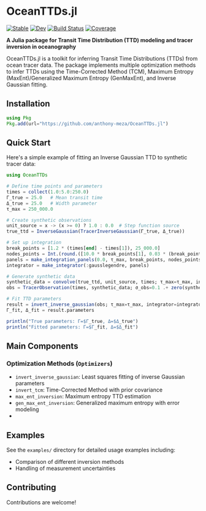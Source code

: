 # OceanTTDs.jl

[![Stable](https://img.shields.io/badge/docs-stable-blue.svg)](https://anthony-meza.github.io/OceanTTDs.jl/stable/)
[![Dev](https://img.shields.io/badge/docs-dev-blue.svg)](https://anthony-meza.github.io/OceanTTDs.jl/dev/)
[![Build Status](https://github.com/anthony-meza/OceanTTDs.jl/actions/workflows/CI.yml/badge.svg?branch=main)](https://github.com/anthony-meza/OceanTTDs.jl/actions/workflows/CI.yml?query=branch%3Amain)
[![Coverage](https://codecov.io/gh/anthony-meza/OceanTTDs.jl/branch/main/graph/badge.svg)](https://codecov.io/gh/anthony-meza/OceanTTDs.jl)

**A Julia package for Transit Time Distribution (TTD) modeling and tracer inversion in oceanography**

OceanTTDs.jl is a toolkit for inferring Transit Time Distributions (TTDs) from ocean tracer data. The package implements multiple optimization methods to infer TTDs using the Time-Corrected Method (TCM), Maximum Entropy (MaxEnt)/Generalized Maximum Entropy (GenMaxEnt), and Inverse Gaussian fitting.

## Installation

```julia
using Pkg
Pkg.add(url="https://github.com/anthony-meza/OceanTTDs.jl")
```

## Quick Start

Here's a simple example of fitting an Inverse Gaussian TTD to synthetic tracer data:

```julia
using OceanTTDs

# Define time points and parameters
times = collect(1.0:5.0:250.0)
Γ_true = 25.0   # Mean transit time
Δ_true = 25.0   # Width parameter
τ_max = 250_000.0

# Create synthetic observations
unit_source = x -> (x >= 0) ? 1.0 : 0.0  # Step function source
true_ttd = InverseGaussian(TracerInverseGaussian(Γ_true, Δ_true))

# Set up integration
break_points = [1.2 * (times[end] - times[1]), 25_000.0]
nodes_points = Int.(round.([10.0 * break_points[1], 0.03 * (break_points[2] - break_points[1]), 0.01 * (τ_max - break_points[2])]))
panels = make_integration_panels(0.0, τ_max, break_points, nodes_points)
integrator = make_integrator(:gausslegendre, panels)

# Generate synthetic data
synthetic_data = convolve(true_ttd, unit_source, times; τ_max=τ_max, integrator=integrator)
obs = TracerObservation(times, synthetic_data; σ_obs=0.1 .+ zero(synthetic_data), f_src=unit_source)

# Fit TTD parameters
result = invert_inverse_gaussian(obs; τ_max=τ_max, integrator=integrator)
Γ_fit, Δ_fit = result.parameters

println("True parameters: Γ=$Γ_true, Δ=$Δ_true")
println("Fitted parameters: Γ=$Γ_fit, Δ=$Δ_fit")
```

## Main Components

### Optimization Methods (`Optimizers`)
- `invert_inverse_gaussian`: Least squares fitting of inverse Gaussian parameters
- `invert_tcm`: Time-Corrected Method with prior covariance 
- `max_ent_inversion`: Maximum entropy TTD estimation
- `gen_max_ent_inversion`: Generalized maximum entropy with error modeling
- 
## Examples

See the `examples/` directory for detailed usage examples including:
- Comparison of different inversion methods
- Handling of measurement uncertainties

## Contributing

Contributions are welcome!
